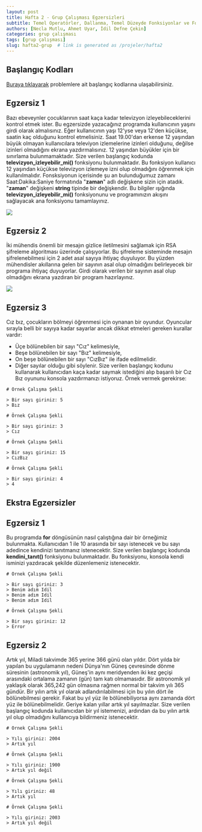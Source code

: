 ```yaml
---
layout: post
title: Hafta 2 - Grup Çalışması Egzersizleri
subtitle: Temel Operatörler, Dallanma, Temel Düzeyde Fonksiyonlar ve For Döngülerine Giriş 
authors: [Necla Mutlu, Ahmet Uyar, İdil Defne Çekin]
categories: grup çalışması
tags: [grup çalışması]
slug: hafta2-grup  # link is generated as /projeler/hafta2
---
```

## Başlangıç Kodları
[Buraya tıklayarak](https://drive.google.com/file/d/1YGeGMTZT6yuBbOobX6FsxilN1M3i3xA6/view?usp=sharing) problemlere ait başlangıç kodlarına ulaşabilirsiniz.

## Egzersiz 1

Bazı ebeveynler çocuklarının saat kaça kadar televizyon izleyebileceklerini kontrol etmek ister. Bu egzersizde yazacağınız programda kullanıcının yaşını girdi olarak almalısınız. Eğer kullanıcının yaşı 12'yse veya 12'den küçükse, saatin kaç olduğunu kontrol etmelisiniz. Saat 19.00'dan erkense 12 yaşından büyük olmayan kullanıcılara televiyon izlemelerine izinleri olduğunu, değilse izinleri olmadığını ekrana yazdırmalısınız. 12 yaşından büyükler için bir sınırlama bulunmamaktadır.
Size verilen başlangıç kodunda **televizyon_izleyebilir_mi()** fonksiyonu bulunmaktadır. Bu fonksiyon kullanıcı 12 yaşından küçükse televizyon izlemeye izni olup olmadığını öğrenmek için kullanılmalıdır. Fonsksiyonun içerisinde şu an bulunduğumuz zamanı Saat:Dakika:Saniye formatında "**zaman**" adlı değişkene sizin için atadık. "**zaman**" değişkeni **string** tipinde bir değişkendir. Bu bilgiler ışığında **televizyon_izleyebilir_mi()** fonksiyonunu ve programınızın akışını sağlayacak ana fonksiyonu tamamlayınız.

![](https://burst.shopifycdn.com/photos/man-holding-clock-forward.jpg?width=700&format=pjpg&exif=0&iptc=0)

## Egzersiz 2

İki mühendis önemli bir mesajın gizlice iletilmesini sağlamak için RSA şifreleme algoritması üzerinde çalışıyorlar. Bu şifreleme sisteminde mesajın şifrelenebilmesi için 2 adet asal sayıya ihtiyaç duyuluyor. Bu yüzden mühendisler akıllarına gelen bir sayının asal olup olmadığını belirleyecek bir programa ihtiyaç duyuyorlar. Girdi olarak verilen bir sayının asal olup olmadığını ekrana yazdıran bir program hazırlayınız. 

![](https://images.pexels.com/photos/1314543/pexels-photo-1314543.jpeg?auto=compress&cs=tinysrgb&dpr=2&h=650&w=940)

## Egzersiz 3

Cız bız, çocukların bölmeyi öğrenmesi için oynanan bir oyundur. Oyuncular sırayla belli bir sayıya kadar sayarlar ancak dikkat etmeleri gereken kurallar vardır:
- Üçe bölünebilen bir sayı "Cız" kelimesiyle, 
- Beşe bölünebilen bir sayı "Bız" kelimesiyle,
- On beşe bölünebilen bir sayı "CızBız" ile ifade edilmelidir.
- Diğer sayılar olduğu gibi söylenir.
Size verilen başlangıç kodunu kullanarak kullanıcıdan kaça kadar saymak istediğini alıp başarılı bir Cız Bız oyununu konsola yazdırmanızı istiyoruz. Örnek vermek gerekirse:

```
# Örnek Çalışma Şekli

> Bir sayı giriniz: 5
> Bız

# Örnek Çalışma Şekli

> Bir sayı giriniz: 3
> Cız

# Örnek Çalışma Şekli

> Bir sayı giriniz: 15
> CızBız

# Örnek Çalışma Şekli

> Bir sayı giriniz: 4
> 4

```

## Ekstra Egzersizler

## Egzersiz 1 

Bu programda **for** döngüsünün nasıl çalıştığına dair bir örneğimiz bulunmakta. Kullanıcıdan 1 ile 10 arasında bir sayı istenecek ve bu sayı adedince kendinizi tanıtmanız istenecektir.
Size verilen başlangıç kodunda **kendini_tanıt()** fonksiyonu bulunmaktadır. Bu fonksiyonu, konsola kendi isminizi yazdıracak şekilde düzenlemeniz istenecektir. 

```
# Örnek Çalışma Şekli

> Bir sayı giriniz: 3
> Benim adım Idil
> Benim adım Idil
> Benim adım Idil

# Örnek Çalışma Şekli

> Bir sayı giriniz: 12
> Error

```


## Egzersiz 2 

Artık yıl, Miladi takvimde 365 yerine 366 günü olan yıldır. Dört yılda bir yapılan bu uygulamanın nedeni Dünya'nın Güneş çevresinde dönme süresinin (astronomik yıl), Güneş'in aynı meridyenden iki kez geçişi arasındaki ortalama zamanın (gün) tam katı olmamasıdır. Bir astronomik yıl yaklaşık olarak 365,242 gün olmasına rağmen normal bir takvim yılı 365 gündür.
Bir yılın artık yıl olarak adlandırılabilmesi için bu yılın dört ile bölünebilmesi gerekir. Fakat bu yıl yüz ile bölünebiliyorsa aynı zamanda dört yüz ile bölünebilmelidir. Geriye kalan yıllar artık yıl sayılmazlar. 
Size verilen başlangıç kodunda kullanıcıdan bir yıl istemenizi, ardından da bu yılın artık yıl olup olmadığını kullanıcıya bildirmeniz istenecektir. 

```
# Örnek Çalışma Şekli

> Yılı giriniz: 2004
> Artık yıl

# Örnek Çalışma Şekli

> Yılı giriniz: 1900
> Artık yıl değil

# Örnek Çalışma Şekli

> Yılı giriniz: 48
> Artık yıl

# Örnek Çalışma Şekli

> Yılı giriniz: 2003
> Artık yıl değil

```
